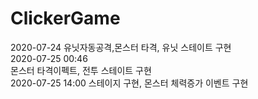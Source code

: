 # ClickerGame
2020-07-24
  유닛자동공격,몬스터 타격, 유닛 스테이트 구현    
2020-07-25 00:46  
몬스터 타격이펙트, 전투 스테이트 구현  
2020-07-25 14:00
스테이지 구현, 몬스터 체력증가 이벤트 구현